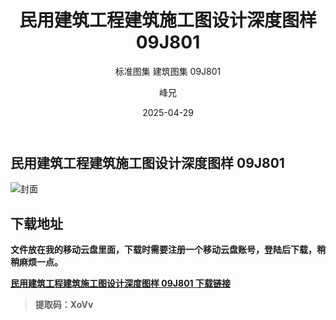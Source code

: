 ﻿---
layout:     post
title:      民用建筑工程建筑施工图设计深度图样 09J801
subtitle:   标准图集 建筑图集 	09J801
date:       2025-04-29
author:     峰兄
header-img: img/the-first.png
catalog: true
tags:
- 建筑图集
- 标准图集
---
## 民用建筑工程建筑施工图设计深度图样 09J801
![封面](https://pic1.imgdb.cn/item/680f206e58cb8da5c8d1c884.png)

## 下载地址 ##
**文件放在我的移动云盘里面，下载时需要注册一个移动云盘账号，登陆后下载，稍稍麻烦一点。**  
  
[**民用建筑工程建筑施工图设计深度图样 09J801 下载链接**](https://caiyun.139.com/m/i?105CpA7WxPd6T)

> **提取码：XoVv**

